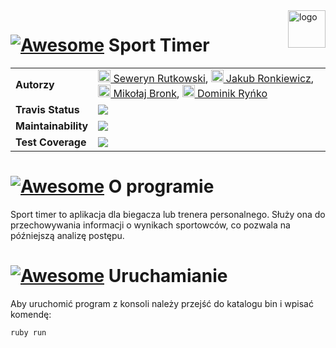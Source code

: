 
<a href="https://github.com/my-rspec/mocking-hell-mikuse-team">
    <img src="https://mmiki26.nstrefa.pl/studia/mikuse.PNG" alt="logo" title="mikuse_logo" align="right" height="60" />
</a>

# [![Awesome](https://mmiki26.nstrefa.pl/run.PNG)](https://github.com/my-rspec/mocking-hell-mikuse-team) Sport Timer

<table>
  <tr>
    <td>  <b>Autorzy</b>     </td>
    <td>   <a href="https://github.com/sakovski"> <img src="https://avatars0.githubusercontent.com/u/26367365?s=460&v=4" width="20"> Seweryn Rutkowski</a>, 
    <a href="https://github.com/ronek22"> <img src="https://avatars0.githubusercontent.com/u/5845876?s=460&v=4" width="20"> Jakub Ronkiewicz</a>, 
    <a href="https://github.com/mikolaj-bronk"> <img src="https://avatars3.githubusercontent.com/u/32479479?s=460&v=4" width="20"> Mikołaj Bronk</a>, 
    <a href="https://github.com/mixset"> <img src="https://avatars2.githubusercontent.com/u/7943680?s=460&v=4" width="20"> Dominik Ryńko</a>
    </td>  
  </tr>
  
  <tr>
  <td> <b>Travis Status</b> </td>
  <td> <a href="https://travis-ci.org/my-rspec/mocking-hell-mikuse-team"> <img src="https://travis-ci.org/my-rspec/mocking-hell-mikuse-team.svg?branch=master"></a> </td>
 </tr>
 
 <tr><td> <b>Maintainability</b> </td>
  <td> <a href="https://codeclimate.com/github/my-rspec/mocking-hell-mikuse-team/maintainability"> <img src="https://api.codeclimate.com/v1/badges/9dbd04fdfe072b95d34b/maintainability"></a> </td>
</tr>  
  
  <tr><td> <b>Test Coverage</b> </td>
  <td>  <a href="https://codeclimate.com/github/my-rspec/mocking-hell-mikuse-team/test_coverage"> <img src="https://api.codeclimate.com/v1/badges/9dbd04fdfe072b95d34b/test_coverage"></a></td></tr>
  </table>


# [![Awesome](https://mmiki26.nstrefa.pl/run.PNG)](https://github.com/my-rspec/mocking-hell-mikuse-team) O programie

Sport timer to aplikacja dla biegacza lub trenera personalnego. Służy ona do przechowywania informacji o wynikach sportowców, co pozwala na późniejszą analizę postępu.

# [![Awesome](https://mmiki26.nstrefa.pl/run.PNG)](https://github.com/my-rspec/mocking-hell-mikuse-team) Uruchamianie

Aby uruchomić program z konsoli należy przejść do katalogu bin i wpisać komendę:
 
`ruby run`


